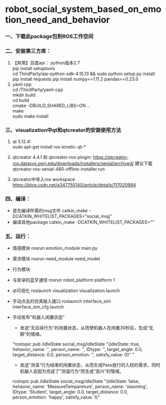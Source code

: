 <!--
 * @Descripttion: 
 * @version: 
 * @Author: Zhang Jiadong
 * @Date: 2021-12-18 20:20:34
 * @LastEditors: Zhang Jiadong
 * @LastEditTime: 2023-05-09 11:49:12
-->
#  robot_social_system_based_on_emotion_need_and_behavior
### 一、下载此package包到ROS工作空间


### 二、安装第三方库：
1.  【弃用】百度api： 
    python版本2.7  
    pip install setuptools   
    cd ThirdParty/aip-python-sdk-4.15.13  &&  sudo python setup.py install   
    pip install requests 
    pip install numpy==1.11.2 pandas==0.23.0   
2.  yaml cpp  
    cd /ThirdParty/yaml-cpp   
    mkdir build   
    cd build   
    cmake -DBUILD_SHARED_LIBS=ON ..   
    make   
    sudo make install   


### 三、visualization中qt和qtcreator的安装使用方法
1. qt 5.12.4:  
	sudo apt-get install ros-kinetic-qt-*
2. qtcreator 4.4.1  和 qtcreator-ros-plugin: 
	https://qtcreator-ros.datasys.swri.edu/downloads/installers/xenial/archived/    建议下载qtcreator-ros-xenial-480-offline-installer.run 

3. qtcreator中导入ros workspace  
	https://blog.csdn.net/a347755140/article/details/117020994


### 四、编译：
+ 首先编译所需的msg文件
    catkin_make -DCATKIN_WHITELIST_PACKAGES="social_msg"
+ 编译其他package
    catkin_make -DCATKIN_WHITELIST_PACKAGES=""

### 五、运行：
+ 情感模块
rosrun emotion_module main.py

+ 需求模块
rosrun need_module need_model

+ 行为模块
 
 
+ 与安卓的蓝牙通信
rosrun robot_platform platform 1

+ qt可视化
roslaunch visualization  visualization.launch    

+ 手动点击的仿真输入接口
roslaunch interface_sim interface_sim_cfg.launch

+ 手动发布"机器人闲置状态"
    + 发送“无后续行为”的闲置状态，从而使机器人在闲置30秒后，生成“无聊”的情绪。
    
  "rostopic pub /idleState social_msg/idleState "{idleState: true, hehavior_name: '', person_name: '', IDtype: '', target_angle: 0.0,   target_distance: 0.0, person_emotion: '', satisfy_value: 0}" "

    + 发送“测温”行为结束的闲置状态，从而生成Pass放行的入校的需求，同时机器人会因为完成了”测温行为“而生成“高兴”的情绪。
    
    rostopic pub /idleState social_msg/idleState "{idleState: false, hehavior_name: 'MeasureTempareture', person_name: 'xiaoming', IDtype: 'Student', target_angle: 0.0,
    target_distance: 0.0, person_emotion: 'happy', satisfy_value: 1}"
    
    



